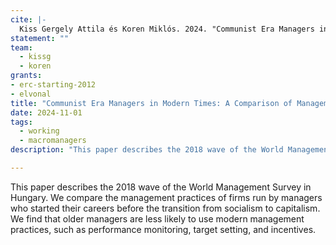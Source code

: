 ```yaml
---
cite: |-
  Kiss Gergely Attila és Koren Miklós. 2024. "Communist Era Managers in Modern Times: A Comparison of Management Skills Across Generations."  Work in progress.
statement: ""
team:
  - kissg
  - koren
grants:
- erc-starting-2012
- elvonal
title: "Communist Era Managers in Modern Times: A Comparison of Management Skills Across Generations"
date: 2024-11-01
tags:
  - working
  - macromanagers
description: "This paper describes the 2018 wave of the World Management Survey in Hungary. We compare the management practices of firms run by managers who started their careers before the transition from socialism to capitalism. We find that older managers are less likely to use modern management practices, such as performance monitoring, target setting, and incentives."

---
```


This paper describes the 2018 wave of the World Management Survey in Hungary. We compare the management practices of firms run by managers who started their careers before the transition from socialism to capitalism. We find that older managers are less likely to use modern management practices, such as performance monitoring, target setting, and incentives.